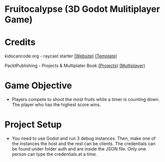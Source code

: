 # Fruitocalypse (3D Godot Mulitiplayer Game)

# Credits

kidscancode.org - raycast starter [(Website)](https://kidscancode.org/godot_recipes/4.x/) [(Template)](https://github.com/godotrecipes/3d_shoot_raycasts)

PacktPublishing - Projects & Multiplater Book [(Projects)](https://github.com/PacktPublishing/Godot-4-Game-Development-Projects-Second-Edition) [(Multiplayer)](https://github.com/PacktPublishing/The-Essential-Guide-to-Creating-Multiplayer-Games-with-Godot-4.0)

# Game Objective

- Players compete to shoot the most fruits while a timer is counting down. The player who has the highest score wins.

# Project Setup

- You need to use Godot and run 3 debug instances. Then, make one of the instances the host and the rest can be clients. The credentials can be found under folder auth and are inside the JSON file. Only one person can type the credentials at a time.
